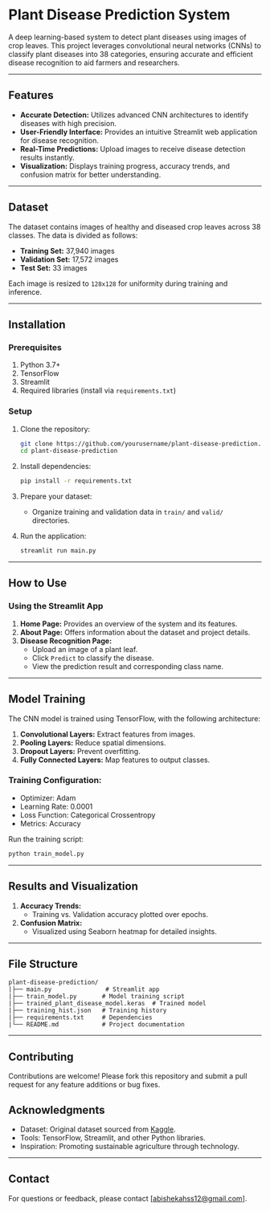 # Plant Disease Prediction System

A deep learning-based system to detect plant diseases using images of crop leaves. This project leverages convolutional neural networks (CNNs) to classify plant diseases into 38 categories, ensuring accurate and efficient disease recognition to aid farmers and researchers.

---

## Features

- **Accurate Detection:** Utilizes advanced CNN architectures to identify diseases with high precision.
- **User-Friendly Interface:** Provides an intuitive Streamlit web application for disease recognition.
- **Real-Time Predictions:** Upload images to receive disease detection results instantly.
- **Visualization:** Displays training progress, accuracy trends, and confusion matrix for better understanding.

---

## Dataset

The dataset contains images of healthy and diseased crop leaves across 38 classes. The data is divided as follows:

- **Training Set:** 37,940 images
- **Validation Set:** 17,572 images
- **Test Set:** 33 images

Each image is resized to `128x128` for uniformity during training and inference.

---

## Installation

### Prerequisites

1. Python 3.7+
2. TensorFlow
3. Streamlit
4. Required libraries (install via `requirements.txt`)

### Setup

1. Clone the repository:
   ```bash
   git clone https://github.com/yourusername/plant-disease-prediction.git
   cd plant-disease-prediction
   ```

2. Install dependencies:
   ```bash
   pip install -r requirements.txt
   ```

3. Prepare your dataset:
   - Organize training and validation data in `train/` and `valid/` directories.

4. Run the application:
   ```bash
   streamlit run main.py
   ```

---

## How to Use

### Using the Streamlit App

1. **Home Page:** Provides an overview of the system and its features.
2. **About Page:** Offers information about the dataset and project details.
3. **Disease Recognition Page:**
   - Upload an image of a plant leaf.
   - Click `Predict` to classify the disease.
   - View the prediction result and corresponding class name.

---

## Model Training

The CNN model is trained using TensorFlow, with the following architecture:

1. **Convolutional Layers:** Extract features from images.
2. **Pooling Layers:** Reduce spatial dimensions.
3. **Dropout Layers:** Prevent overfitting.
4. **Fully Connected Layers:** Map features to output classes.

### Training Configuration:
- Optimizer: Adam
- Learning Rate: 0.0001
- Loss Function: Categorical Crossentropy
- Metrics: Accuracy

Run the training script:
```bash
python train_model.py
```

---

## Results and Visualization

1. **Accuracy Trends:**
   - Training vs. Validation accuracy plotted over epochs.
2. **Confusion Matrix:**
   - Visualized using Seaborn heatmap for detailed insights.

---

## File Structure

```
plant-disease-prediction/
|├── main.py               # Streamlit app
|├── train_model.py       # Model training script
|├── trained_plant_disease_model.keras  # Trained model
|├── training_hist.json   # Training history
|├── requirements.txt     # Dependencies
|└── README.md            # Project documentation
```

---

## Contributing

Contributions are welcome! Please fork this repository and submit a pull request for any feature additions or bug fixes.


## Acknowledgments

- Dataset: Original dataset sourced from [Kaggle](https://www.kaggle.com).
- Tools: TensorFlow, Streamlit, and other Python libraries.
- Inspiration: Promoting sustainable agriculture through technology.

---

## Contact

For questions or feedback, please contact [abishekahss12@gmail.com].

